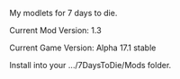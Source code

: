 My modlets for 7 days to die.

Current Mod Version: 1.3

Current Game Version: Alpha 17.1 stable

Install into your .../7DaysToDie/Mods folder.
